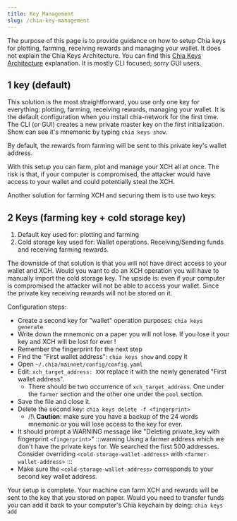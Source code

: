 ```yaml
---
title: Key Management
slug: /chia-key-management
---
```


The purpose of this page is to provide guidance on how to setup Chia keys for plotting, farming, receiving rewards and managing your wallet. It does not explain the Chia Keys Architecture. You can find this [Chia Keys Architecture](/key-architecture) explanation. It is mostly CLI focused; sorry GUI users.

## 1 key (default)

This solution is the most straightforward, you use only one key for everything: plotting, farming, receiving rewards, managing your wallet. It is the default configuration when you install chia-network for the first time. The CLI (or GUI) creates a new private master key on the first initialization. Show can see it's mnemonic by typing `chia keys show`.

By default, the rewards from farming will be sent to this private key's wallet address.

With this setup you can farm, plot and manage your XCH all at once. The risk is that, if your computer is compromised, the attacker would have access to your wallet and could potentially steal the XCH.

Another solution for farming XCH and securing them is to use two keys:

## 2 Keys (farming key + cold storage key)

1. Default key used for: plotting and farming
1. Cold storage key used for: Wallet operations. Receiving/Sending funds and receiving farming rewards.

The downside of that solution is that you will not have direct access to your wallet and XCH. Would you want to do an XCH operation you will have to manually import the cold storage key. The upside is: even if your computer is compromised the attacker will not be able to access your wallet. Since the private key receiving rewards will not be stored on it.

Configuration steps:

- Create a second key for "wallet" operation purposes: `chia keys generate`
- Write down the mnemonic on a paper you will not lose. If you lose it your key and XCH will be lost for ever !
- Remember the fingerprint for the next step
- Find the "First wallet address": `chia keys show` and copy it
- Open `~/.chia/mainnet/config/config.yaml`
- Edit: `xch_target_address: XXX` replace it with the newly generated "First wallet address".
  - There should be two occurrence of `xch_target_address`. One under the `farmer` section and the other one under the `pool` section.
- Save the file and close it.
- Delete the second key: `chia keys delete -f <fingerprint>`
  - /!\ **Caution**: make sure you have a backup of the 24 words mnemonic or you will lose access to the key for ever.
- It should prompt a WARNING message like "Deleting private_key with fingerprint `<fingerprint>`" :::warning Using a farmer address which we don't have the private keys for. We searched the first 500 addresses. Consider overriding `<cold-storage-wallet-address>` with `<farmer-wallet-address>`
  :::
- Make sure the `<cold-storage-wallet-address>` corresponds to your second key wallet address.

Your setup is complete. Your machine can farm XCH and rewards will be sent to the key that you stored on paper. Would you need to transfer funds you can add it back to your computer's Chia keychain by doing: `chia keys add`

